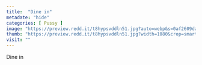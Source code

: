 ```yaml
---
title:  "Dine in"
metadate: "hide"
categories: [ Pussy ]
image: "https://preview.redd.it/t8hypsvddln51.jpg?auto=webp&s=0af2609dafcca9c5c4817ec68aefafb34abbc6c2"
thumb: "https://preview.redd.it/t8hypsvddln51.jpg?width=1080&crop=smart&auto=webp&s=41f684760b501abf11c2c59ea78377f6ad67b2bd"
visit: ""
---
```

Dine in
